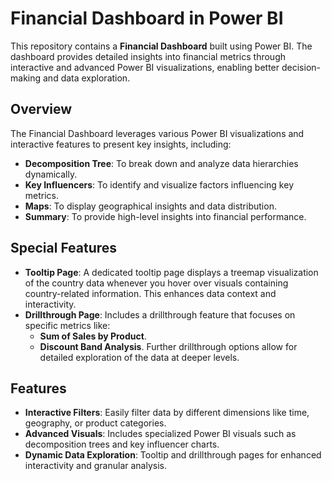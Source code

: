 # Financial Dashboard in Power BI

This repository contains a **Financial Dashboard** built using Power BI. The dashboard provides detailed insights into financial metrics through interactive and advanced Power BI visualizations, enabling better decision-making and data exploration.

## Overview

The Financial Dashboard leverages various Power BI visualizations and interactive features to present key insights, including:

- **Decomposition Tree**: To break down and analyze data hierarchies dynamically.
- **Key Influencers**: To identify and visualize factors influencing key metrics.
- **Maps**: To display geographical insights and data distribution.
- **Summary**: To provide high-level insights into financial performance.

## Special Features

- **Tooltip Page**: A dedicated tooltip page displays a treemap visualization of the country data whenever you hover over visuals containing country-related information. This enhances data context and interactivity.
- **Drillthrough Page**: Includes a drillthrough feature that focuses on specific metrics like:
  - **Sum of Sales by Product**.
  - **Discount Band Analysis**.
  Further drillthrough options allow for detailed exploration of the data at deeper levels.

## Features

- **Interactive Filters**: Easily filter data by different dimensions like time, geography, or product categories.
- **Advanced Visuals**: Includes specialized Power BI visuals such as decomposition trees and key influencer charts.
- **Dynamic Data Exploration**: Tooltip and drillthrough pages for enhanced interactivity and granular analysis.

